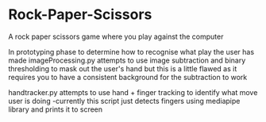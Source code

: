 # Rock-Paper-Scissors
 
 A rock paper scissors game where you play against the computer

In prototyping phase to determine how to recognise what play the user has made
imageProcessing.py attempts to use image subtraction and binary thresholding to mask out the user's hand but this is a little flawed as it requires you to have a consistent background for the subtraction to work 

handtracker.py attempts to use hand + finger tracking to identify what move user is doing
-currently this script just detects fingers using mediapipe library and prints it to screen